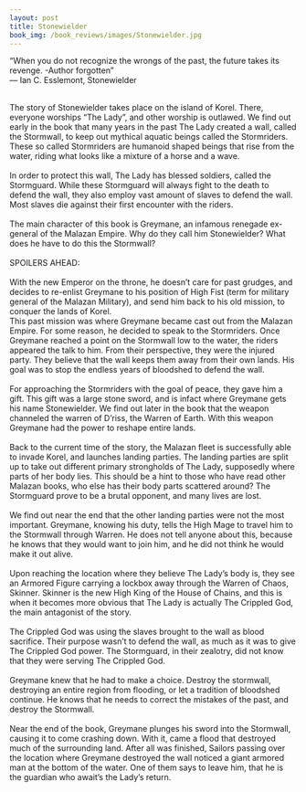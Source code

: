 ```yaml
---
layout: post
title: Stonewielder
book_img: /book_reviews/images/Stonewielder.jpg
---
```



“When you do not recognize the wrongs of the past, the future takes its revenge. -Author forgotten”<br>
― Ian C. Esslemont, Stonewielder<br>

<br>
The story of Stonewielder takes place on the island of Korel. There, everyone worships “The Lady”, and other worship is outlawed. We find out early in the book that many years in the past The Lady created a wall, called the Stormwall, to keep out mythical aquatic beings called the Stormriders. These so called Stormriders are humanoid shaped beings that rise from the water, riding what looks like a mixture of a horse and a wave. <br>
<br>
In order to protect this wall, The Lady has blessed soldiers, called the Stormguard. While these Stormguard will always fight to the death to defend the wall, they also employ vast amount of slaves to defend the wall. Most slaves die against their first encounter with the riders.<br>
<br>
The main character of this book is Greymane, an infamous renegade ex-general of the Malazan Empire. Why do they call him Stonewielder? What does he have to do this the Stormwall? <br>
<br>
SPOILERS AHEAD:<br>
<br>
With the new Emperor on the throne, he doesn’t care for past grudges, and decides to re-enlist Greymane to his position of High Fist (term for military general of the Malazan Military), and send him back to his old mission, to conquer the lands of Korel. &nbsp;
<br>
This past mission was where Greymane became cast out from the Malazan Empire. For some reason, he decided to speak to the Stormriders. Once Greymane reached a point on the Stormwall low to the water, the riders appeared the talk to him. From their perspective, they were the injured party. They believe that the wall keeps them away from their own lands. His goal was to stop the endless years of bloodshed to defend the wall.<br>
<br>
For approaching the Stormriders with the goal of peace, they gave him a gift. This gift was a large stone sword, and is infact where Greymane gets his name Stonewielder. We find out later in the book that the weapon channeled the warren of D’riss, the Warren of Earth. With this weapon Greymane had the power to reshape entire lands.<br>
<br>
Back to the current time of the story, the Malazan fleet is successfully able to invade Korel, and launches landing parties. The landing parties are split up to take out different primary strongholds of The Lady, supposedly where parts of her body lies. This should be a hint to those who have read other Malazan books, who else has their body parts scattered around? The Stormguard prove to be a brutal opponent, and many lives are lost. <br>
<br>
We find out near the end that the other landing parties were not the most important. Greymane, knowing his duty, tells the High Mage to travel him to the Stormwall through Warren. He does not tell anyone about this, because he knows that they would want to join him, and he did not think he would make it out alive.<br>
<br>
Upon reaching the location where they believe The Lady’s body is, they see an Armored Figure carrying a lockbox away through the Warren of Chaos, Skinner. Skinner is the new High King of the House of Chains, and this is when it becomes more obvious that The Lady is actually The Crippled God, the main antagonist of the story.<br>
<br>
The Crippled God was using the slaves brought to the wall as blood sacrifice. Their purpose wasn’t to defend the wall, as much as it was to give The Crippled God power. The Stormguard, in their zealotry, did not know that they were serving The Crippled God.<br>
<br>
Greymane knew that he had to make a choice. Destroy the stormwall, destroying an entire region from flooding, or let a tradition of bloodshed continue. He knows that he needs to correct the mistakes of the past, and destroy the Stormwall.<br>
<br>
Near the end of the book, Greymane plunges his sword into the Stormwall, causing it to come crashing down. With it, came a flood that destroyed much of the surrounding land. After all was finished, Sailors passing over the location where Greymane destroyed the wall noticed a giant armored man at the bottom of the water. One of them says to leave him, that he is the guardian who await’s the Lady’s return.

